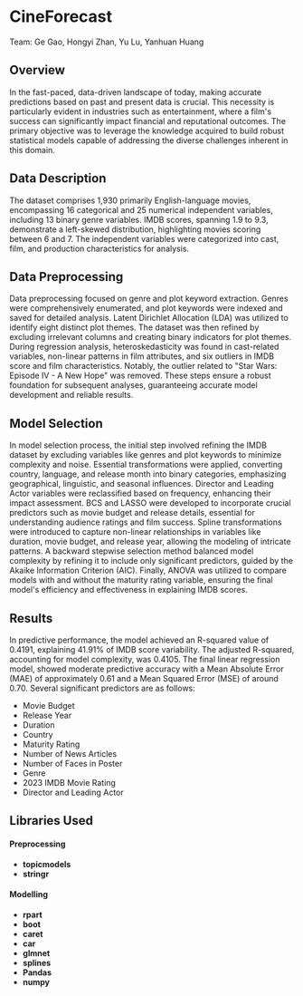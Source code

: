 # CineForecast

Team: Ge Gao, Hongyi Zhan, Yu Lu, Yanhuan Huang

## Overview

In the fast-paced, data-driven landscape of today, making accurate predictions based on past and present data is crucial. This necessity is particularly evident in industries such as entertainment, where a film's success can significantly impact financial and reputational outcomes. The primary objective was to leverage the knowledge acquired to build robust statistical models capable of addressing the diverse challenges inherent in this domain. 

## Data Description
The dataset comprises 1,930 primarily English-language movies, encompassing 16 categorical and 25 numerical independent variables, including 13 binary genre variables. IMDB scores, spanning 1.9 to 9.3, demonstrate a left-skewed distribution, highlighting movies scoring between 6 and 7. The independent variables were categorized into cast, film, and production characteristics for analysis.

## Data Preprocessing
Data preprocessing focused on genre and plot keyword extraction. Genres were comprehensively enumerated, and plot keywords were indexed and saved for detailed analysis. Latent Dirichlet Allocation (LDA) was utilized to identify eight distinct plot themes. The dataset was then refined by excluding irrelevant columns and creating binary indicators for plot themes. During regression analysis, heteroskedasticity was found in cast-related variables, non-linear patterns in film attributes, and six outliers in IMDB score and film characteristics. Notably, the outlier related to "Star Wars: Episode IV - A New Hope" was removed. These steps ensure a robust foundation for subsequent analyses, guaranteeing accurate model development and reliable results.

## Model Selection
In model selection process, the initial step involved refining the IMDB dataset by excluding variables like genres and plot keywords to minimize complexity and noise. Essential transformations were applied, converting country, language, and release month into binary categories, emphasizing geographical, linguistic, and seasonal influences. Director and Leading Actor variables were reclassified based on frequency, enhancing their impact assessment. BCS and LASSO were developed to incorporate crucial predictors such as movie budget and release details, essential for understanding audience ratings and film success. Spline transformations were introduced to capture non-linear relationships in variables like duration, movie budget, and release year, allowing the modeling of intricate patterns. A backward stepwise selection method balanced model complexity by refining it to include only significant predictors, guided by the Akaike Information Criterion (AIC). Finally, ANOVA was utilized to compare models with and without the maturity rating variable, ensuring the final model's efficiency and effectiveness in explaining IMDB scores.

## Results
In predictive performance, the model achieved an R-squared value of 0.4191, explaining 41.91% of IMDB score variability. The adjusted R-squared, accounting for model complexity, was 0.4105. The final linear regression model, showed moderate predictive accuracy with a Mean Absolute Error (MAE) of approximately 0.61 and a Mean Squared Error (MSE) of around 0.70. Several significant predictors are as follows:
- Movie Budget
- Release Year
- Duration
- Country
- Maturity Rating
- Number of News Articles
- Number of Faces in Poster
- Genre
- 2023 IMDB Movie Rating
- Director and Leading Actor

## Libraries Used
#### Preprocessing
- **topicmodels**
- **stringr**
#### Modelling
- **rpart**
- **boot**
- **caret**
- **car**
- **glmnet**
- **splines**
- **Pandas**
- **numpy**

  
